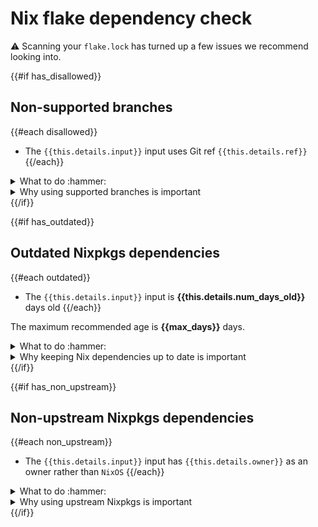 # Nix flake dependency check

:warning: Scanning your `flake.lock` has turned up a few issues we recommend looking into.

{{#if has_disallowed}}
## Non-supported branches

{{#each disallowed}}
* The `{{this.details.input}}` input uses Git ref `{{this.details.ref}}`
{{/each}}

<details>
<summary>What to do :hammer:</summary>
Use one of these branches instead:

{{{supported_ref_names}}}

Here's an example:

```nix
{
  inputs.nixpkgs.url = "github:NixOS/nixpkgs/nixpkgs-unstable";
}
```
</details>

<details>
<summary>Why using supported branches is important</summary>
{{{supported_refs_explainer}}}
</details>
{{/if}}

{{#if has_outdated}}
## Outdated Nixpkgs dependencies

{{#each outdated}}
* The `{{this.details.input}}` input is **{{this.details.num_days_old}}** days old
{{/each}}

The maximum recommended age is **{{max_days}}** days.

<details>
<summary>What to do :hammer:</summary>

Use the [`update-flake-lock`][flake-lock-action] GitHub Action to automate updates:

```yaml
steps:
  - name: Automatically update flake.lock
    uses: DeterminateSystems/update-flake-lock
    with:
      pr-title: "Update flake.lock"        # PR title
      pr-labels: [dependencies, automated] # PR labels
```
</details>

<details>
<summary>Why keeping Nix dependencies up to date is important</summary>
{{{ outdated_deps_explainer }}}
</details>
{{/if}}

{{#if has_non_upstream}}
## Non-upstream Nixpkgs dependencies

{{#each non_upstream}}
* The `{{this.details.input}}` input has `{{this.details.owner}}` as an owner rather than `NixOS`
{{/each}}

<details>
<summary>What to do :hammer:</summary>
Use a Nixpkgs dependency from the [`NixOS`][nixoks] org.
Here's an example:

```nix
{
  inputs.nixpkgs.url = "github:NixOS/nixpkgs";
}
```

If you need a customized version of Nixpkgs, we recommend using methods like [overlays] and per-package [overrides].
</details>

<details>
  <summary>Why using upstream Nixpkgs is important</summary>
  {{{ upstream_nixpkgs_explainer }}}
</details>
{{/if}}

[flake-lock-action]: https://github.com/determinateSystems/update-flake-lock
[nixos]: https://github.com/nixos
[overlays]: https://nixos.wiki/wiki/Overlays
[overrides]: https://ryantm.github.io/nixpkgs/using/overrides
